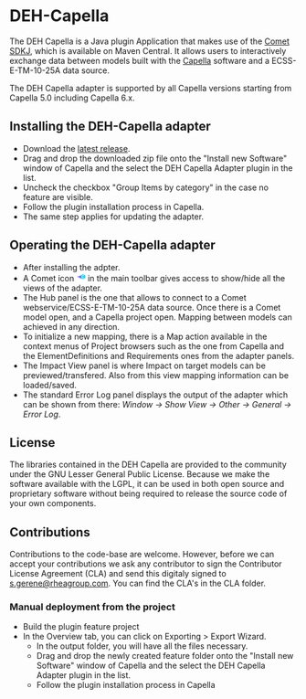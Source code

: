 # DEH-Capella

The DEH Capella is a Java plugin Application that makes use of the [Comet SDKJ](https://github.com/RHEAGROUP/COMET-SDKJ-Community-Edition),
which is available on Maven Central. It allows users to interactively exchange data between models built with the [Capella](https://www.eclipse.org/capella/) software and a ECSS-E-TM-10-25A data source.

The DEH Capella adapter is supported by all Capella versions starting from Capella 5.0 including Capella 6.x.

## Installing the DEH-Capella adapter

- Download the [latest release](https://github.com/RHEAGROUP/DEH-Capella/releases/latest).
- Drag and drop the downloaded zip file onto the "Install new Software" window of Capella and the select the DEH Capella Adapter plugin in the list.
- Uncheck the checkbox "Group Items by category" in the case no feature are visible.
- Follow the plugin installation process in Capella.
- The same step applies for updating the adapter.

## Operating the DEH-Capella adapter

- After installing the adpter.
- A Comet icon ![Comet](https://github.com/RHEAGROUP/DEH-CommonJ/blob/master/src/main/resources/icon16.png?raw=true)  in the main toolbar gives access to show/hide all the views of the adapter.
- The Hub panel is the one that allows to connect to a Comet webservice/ECSS-E-TM-10-25A data source. Once there is a Comet model open, and a Capella project open. Mapping between models can achieved in any direction.
- To initialize a new mapping, there is a Map action available in the context menus of Project browsers such as the one from Capella and the ElementDefinitions and Requirements ones from the adapter panels.
- The Impact View panel is where Impact on target models can be previewed/transfered. Also from this view mapping information can be loaded/saved.
- The standard Error Log panel displays the output of the adapter which can be shown from there: *Window -> Show View -> Other -> General -> Error Log*.

## License

The libraries contained in the DEH Capella are provided to the community under the GNU Lesser General Public License. Because we make the software available with the LGPL, it can be used in both open source and proprietary software without being required to release the source code of your own components.

## Contributions

Contributions to the code-base are welcome. However, before we can accept your contributions we ask any contributor to sign the Contributor License Agreement (CLA) and send this digitaly signed to s.gerene@rheagroup.com. You can find the CLA's in the CLA folder.

### Manual deployment from the project

- Build the plugin feature project
- In the Overview tab, you can click on Exporting > Export Wizard.
  - In the output folder, you will have all the files necessary.
  - Drag and drop the newly created feature folder onto the "Install new Software" window of Capella and the select the DEH Capella Adapter plugin in the list.
  - Follow the plugin installation process in Capella
